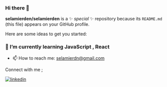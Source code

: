 ### Hi there 👋


**selamierden/selamierden** is a ✨ _special_ ✨ repository because its `README.md` (this file) appears on your GitHub profile.

Here are some ideas to get you started:

### 🌱 I’m currently learning JavaScript , React
- 📫 How to reach me: selamierdn@gmail.com

Connect with me ;

[![linkedin](https://img.shields.io/badge/Linkedin-000000?style=for-the-badge&logo=Linkedin&logoColor=white)](https://www.linkedin.com/in/selami-erden-a54154226/)



